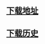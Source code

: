 ## [下载地址](https://github.com/icons88/OpenWrt-mate/releases)
## [下载历史](https://github.com/icons88/OpenWrt-mate/Actions)
